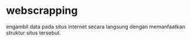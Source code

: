# webscrapping
engambil data pada situs internet secara langsung dengan memanfaatkan struktur situs tersebut.